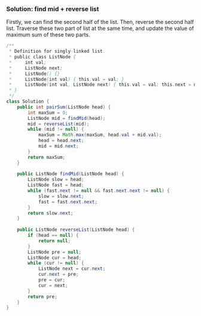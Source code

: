 ### Solution: find mid + reverse list

Firstly, we can find the second half of the list. Then, reverse the second half list. Traverse these two part of list at the same time, and update the value of maximum sum of these two parts. 

```java
/**
 * Definition for singly-linked list.
 * public class ListNode {
 *     int val;
 *     ListNode next;
 *     ListNode() {}
 *     ListNode(int val) { this.val = val; }
 *     ListNode(int val, ListNode next) { this.val = val; this.next = next; }
 * }
 */
class Solution {
    public int pairSum(ListNode head) {
        int maxSum = 0;
        ListNode mid = findMid(head);
        mid = reverseList(mid);
        while (mid != null) {
            maxSum = Math.max(maxSum, head.val + mid.val);
            head = head.next;
            mid = mid.next;
        }
        return maxSum;
    }
    
    public ListNode findMid(ListNode head) {
        ListNode slow = head;
        ListNode fast = head;
        while (fast.next != null && fast.next.next != null) {
            slow = slow.next;
            fast = fast.next.next;
        }
        return slow.next;
    }
    
    public ListNode reverseList(ListNode head) {
        if (head == null) {
            return null;
        }
        ListNode pre = null;
        ListNode cur = head;
        while (cur != null) {
            ListNode next = cur.next;
            cur.next = pre;
            pre = cur;
            cur = next;
        }
        return pre;
    }
}
```

